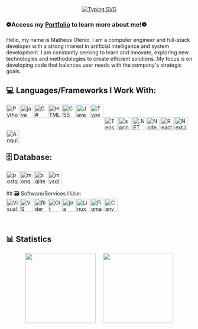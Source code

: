 <link rel="stylesheet" type='text/css' href="https://cdn.jsdelivr.net/gh/devicons/devicon@latest/devicon.min.css" />
          
<div align="center">
  <a href="https://git.io/typing-svg">
  <a href="https://git.io/typing-svg"><img src="https://readme-typing-svg.demolab.com?font=Fira+Code&pause=1000&color=62F729&background=24975C00&center=true&width=435&lines=%E2%82%8A+%CB%9A%E2%82%8A+%E2%9A%9CMatheus+Otenio%E2%9A%9C+%CB%9A+%E2%82%8A%CB%9A;%E2%8B%86%EF%BD%A1%EF%BE%9F%E2%98%81%EF%B8%8E%EF%BD%A1Computer+Engineer%E2%8B%86%EF%BD%A1%E2%98%81%EF%B8%8E%EF%BD%A1%E2%8B%86;%E2%96%91%E2%96%92%E2%96%93Full+Stack+Developer%E2%96%93%E2%96%92%E2%96%91" alt="Typing SVG" />
  </a>
</div>

### ❁Access my [Portfolio](https://portfolio-matheus-otenio.vercel.app/) to learn more about me!❁

###

Hello, my name is Matheus Otenio. I am a computer engineer and full-stack developer with a strong interest in artificial intelligence and system development. I am constantly seeking to learn and innovate, exploring new technologies and methodologies to create efficient solutions. My focus is on developing code that balances user needs with the company's strategic goals.

<div>
  
## 💻 Languages/Frameworks I Work With:
  
  <div>
    <img align="left" alt="Python" title="Python" width="35px" src="https://cdn.jsdelivr.net/gh/devicons/devicon/icons/python/python-original.svg" />
    <img align="left" alt="java" title="java" width="35px" src="https://cdn.jsdelivr.net/gh/devicons/devicon@latest/icons/java/java-original.svg" />     
    <img align="left" alt="C#" title="C#" width="35px" src="https://cdn.jsdelivr.net/gh/devicons/devicon@latest/icons/csharp/csharp-original.svg" />
    <img align="left" alt="HTML" title="HTML" width="35px" src="https://cdn.jsdelivr.net/gh/devicons/devicon/icons/html5/html5-original.svg" />
    <img align="left" alt="CSS" title="CSS" width="35px" src="https://cdn.jsdelivr.net/gh/devicons/devicon/icons/css3/css3-original.svg" />
    <img align="left" alt="JavaScript" title="JavaScript" width="35px" src="https://cdn.jsdelivr.net/gh/devicons/devicon/icons/javascript/javascript-original.svg" />
    <img align="left" alt="TypeScript" title="TypeScript" width="35px" src="https://cdn.jsdelivr.net/gh/devicons/devicon/icons/typescript/typescript-original.svg" />
    <br/><br/>
    <img align="left" alt="TensorFlow" title="TensorFlow" width="35px" src="https://cdn.jsdelivr.net/gh/devicons/devicon@latest/icons/tensorflow/tensorflow-original.svg" />
    <img align="left" alt="spring" title="spring" width="35px" src="https://cdn.jsdelivr.net/gh/devicons/devicon@latest/icons/spring/spring-original.svg" />
    <img align="left" alt=".NET" title=".NET" width="35px" src="https://cdn.jsdelivr.net/gh/devicons/devicon@latest/icons/dotnetcore/dotnetcore-original.svg" />
    <img align="left" alt="Node.js" title="Node.js" width="35px" src="https://cdn.jsdelivr.net/gh/devicons/devicon/icons/nodejs/nodejs-original.svg" />
    <img align="left" alt="React.js" title="React.js" width="35px" src="https://cdn.jsdelivr.net/gh/devicons/devicon/icons/react/react-original.svg"/>
    <img align="left" alt="Next.js" title="Next.js" width="35px" src="https://cdn.jsdelivr.net/gh/devicons/devicon/icons/nextjs/nextjs-original.svg" />
    <img align="left" alt="Angular" title="Angular" width="35px" src="https://cdn.jsdelivr.net/gh/devicons/devicon@latest/icons/angularjs/angularjs-original.svg" />
  </div>
  
  <br/><br/><br/> 

## 🗄️ Database:  
</div>
    <img align="left" alt="postgresql" title="postgresql" width="35px" src="https://cdn.jsdelivr.net/gh/devicons/devicon@latest/icons/postgresql/postgresql-original.svg" />
    <img align="left" alt="mongodb" title="mongodb" width="35px" src="https://cdn.jsdelivr.net/gh/devicons/devicon@latest/icons/mongodb/mongodb-original.svg" />
    <img align="left" alt="sqlite" title="sqlite" width="35px" src="https://cdn.jsdelivr.net/gh/devicons/devicon@latest/icons/sqlite/sqlite-original.svg" />
    <img align="left" alt="mysql" title="mysql" width="35px" src="https://cdn.jsdelivr.net/gh/devicons/devicon@latest/icons/mysql/mysql-original.svg" />
</div>
 <br/><br/><br/>
## 🗃️ Software/Services I Use:
  
  <div>
    <img align="left" alt="VisualStudio" title="VisualStudio" width="35px" src="https://cdn.jsdelivr.net/gh/devicons/devicon@latest/icons/visualstudio/visualstudio-original.svg" />
    <img align="left" alt="VS Code" title="VS Code" width="35px" src="https://cdn.jsdelivr.net/gh/devicons/devicon/icons/vscode/vscode-original.svg" />
    <img align="left" alt="Rider" title="Rider" width="35px" src="https://cdn.jsdelivr.net/gh/devicons/devicon@latest/icons/rider/rider-original.svg" />  
    <img align="left" alt="Git" title="Git" width="35px" src="https://cdn.jsdelivr.net/gh/devicons/devicon/icons/git/git-original.svg" />
    <img align="left" alt="jira" title="Jira" width="35px" src="https://cdn.jsdelivr.net/gh/devicons/devicon@latest/icons/jira/jira-original.svg" />
    <img align="left" alt="Linux" title="Linux" width="35px" src="https://cdn.jsdelivr.net/gh/devicons/devicon/icons/linux/linux-original.svg" />
    <img align="left" alt="Figma" title="Figma" width="35px" src="https://cdn.jsdelivr.net/gh/devicons/devicon/icons/figma/figma-original.svg" />
    <img align="left" alt="Canva" title="Canva" width="35px" src="https://cdn.jsdelivr.net/gh/devicons/devicon@latest/icons/canva/canva-original.svg" />
  </div>
  
  <br/><br/><br/>
  
 ## 📊 Statistics
<div align="center">
  <img height="190em" src="https://github-readme-stats.vercel.app/api/top-langs/?username=MatheusOtenio&layout=compact&custom_title=Technologies&langs_count=8&theme=slateorange&hide=html,jupyter%20notebook" />
  &nbsp;&nbsp;&nbsp;
 <img height="190em" src="https://github-profile-summary-cards.vercel.app/api/cards/stats?username=MatheusOtenio&theme=slateorange"/>
</div>
